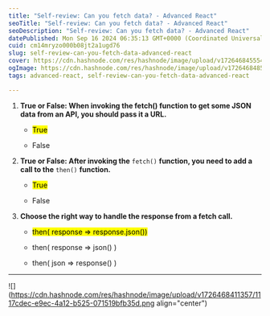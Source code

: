 ```yaml
---
title: "Self-review: Can you fetch data? - Advanced React"
seoTitle: "Self-review: Can you fetch data? - Advanced React"
seoDescription: "Self-review: Can you fetch data? - Advanced React"
datePublished: Mon Sep 16 2024 06:35:13 GMT+0000 (Coordinated Universal Time)
cuid: cm14mryzo000b08jt2a1ugd76
slug: self-review-can-you-fetch-data-advanced-react
cover: https://cdn.hashnode.com/res/hashnode/image/upload/v1726468455540/fd58bc22-9055-4673-8980-43e5e07398e2.jpeg
ogImage: https://cdn.hashnode.com/res/hashnode/image/upload/v1726468485060/b4781cb0-dfc0-4163-a4d7-23ebb58168d4.jpeg
tags: advanced-react, self-review-can-you-fetch-data-advanced-react

---
```


1. **True or False: When invoking the fetch() function to get some JSON data from an API, you should pass it a URL.**
    
    * <mark>True</mark>
        
    * False
        
2. **True or False: After invoking the** `fetch()` **function, you need to add a call to the** `then()` **function.**
    
    * <mark>True</mark>
        
    * False
        
3. **Choose the right way to handle the response from a fetch call.**
    
    * <mark>then( response =&gt; response.json())</mark>
        
    * then( response =&gt; json() )
        
    * then( json =&gt; response() )
        

---

![](https://cdn.hashnode.com/res/hashnode/image/upload/v1726468411357/1117cdec-e9ec-4a12-b525-071519bfb35d.png align="center")